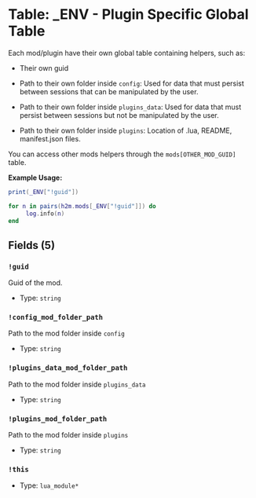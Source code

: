 # Table: _ENV - Plugin Specific Global Table

Each mod/plugin have their own global table containing helpers, such as:
- Their own guid

- Path to their own folder inside `config`: Used for data that must persist between sessions that can be manipulated by the user.

- Path to their own folder inside `plugins_data`: Used for data that must persist between sessions but not be manipulated by the user.

- Path to their own folder inside `plugins`: Location of .lua, README, manifest.json files.

You can access other mods helpers through the `mods[OTHER_MOD_GUID]` table.

**Example Usage:**

```lua
print(_ENV["!guid"])

for n in pairs(h2m.mods[_ENV["!guid"]]) do
     log.info(n)
end
```

## Fields (5)

### `!guid`

Guid of the mod.

- Type: `string`

### `!config_mod_folder_path`

Path to the mod folder inside `config`

- Type: `string`

### `!plugins_data_mod_folder_path`

Path to the mod folder inside `plugins_data`

- Type: `string`

### `!plugins_mod_folder_path`

Path to the mod folder inside `plugins`

- Type: `string`

### `!this`

- Type: `lua_module*`

